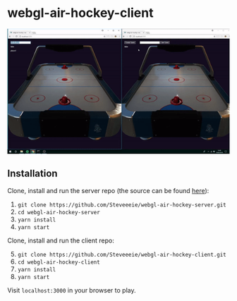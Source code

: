 # webgl-air-hockey-client

![alt text](https://github.com/Steveeeie/webgl-air-hockey-server/blob/master/preview.gif?raw=true "Preview")

## Installation

Clone, install and run the server repo (the source can be found [here](https://github.com/Steveeeie/webgl-air-hockey-server)):
1. ```git clone https://github.com/Steveeeie/webgl-air-hockey-server.git```
2. ```cd webgl-air-hockey-server```
3. ```yarn install```
4. ```yarn start```

Clone, install and run the client repo:

5. ```git clone https://github.com/Steveeeie/webgl-air-hockey-client.git```
6. ```cd webgl-air-hockey-client```
7. ```yarn install```
8. ```yarn start```

Visit ```localhost:3000``` in your browser to play.
